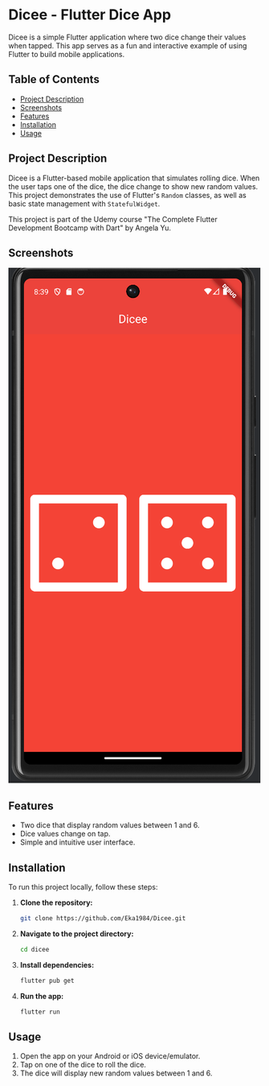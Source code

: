 # Dicee - Flutter Dice App

Dicee is a simple Flutter application where two dice change their values when tapped. This app serves as a fun and interactive example of using Flutter to build mobile applications.

## Table of Contents

- [Project Description](#project-description)
- [Screenshots](#screenshots)
- [Features](#features)
- [Installation](#installation)
- [Usage](#usage)

## Project Description

Dicee is a Flutter-based mobile application that simulates rolling dice. When the user taps one of the dice, the dice change to show new random values. This project demonstrates the use of Flutter's `Random` classes, as well as basic state management with `StatefulWidget`.

This project is part of the Udemy course "The Complete Flutter Development Bootcamp with Dart" by Angela Yu.

## Screenshots

![Dicee Screenshot](screenshots/Dicee.png)

## Features

- Two dice that display random values between 1 and 6.
- Dice values change on tap.
- Simple and intuitive user interface.

## Installation

To run this project locally, follow these steps:

1. **Clone the repository:**

   ```bash
   git clone https://github.com/Eka1984/Dicee.git
   ```
   
2. **Navigate to the project directory:**

   ```bash
   cd dicee
   ```
      
3. **Install dependencies:**

   ```bash
   flutter pub get
   ```
   
4. **Run the app:**

   ```bash
   flutter run
   ```  

## Usage

1. Open the app on your Android or iOS device/emulator.
2. Tap on one of the dice to roll the dice.
3. The dice will display new random values between 1 and 6.




